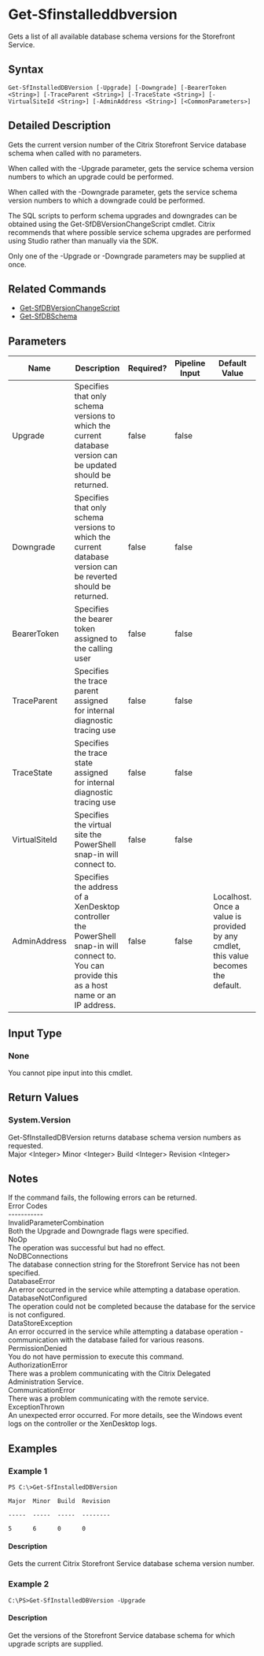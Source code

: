 ﻿
# Get-Sfinstalleddbversion
Gets a list of all available database schema versions for the Storefront Service.
## Syntax

```
Get-SfInstalledDBVersion [-Upgrade] [-Downgrade] [-BearerToken <String>] [-TraceParent <String>] [-TraceState <String>] [-VirtualSiteId <String>] [-AdminAddress <String>] [<CommonParameters>]
```

## Detailed Description
Gets the current version number of the Citrix Storefront Service database schema when called with no parameters.

When called with the -Upgrade parameter, gets the service schema version numbers to which an upgrade could be performed.

When called with the -Downgrade parameter, gets the service schema version numbers to which a downgrade could be performed.

The SQL scripts to perform schema upgrades and downgrades can be obtained using the Get-SfDBVersionChangeScript cmdlet. Citrix recommends that where possible service schema upgrades are performed using Studio rather than manually via the SDK.

Only one of the -Upgrade or -Downgrade parameters may be supplied at once.


## Related Commands

* [Get-SfDBVersionChangeScript](../Get-SfDBVersionChangeScript/)
* [Get-SfDBSchema](../Get-SfDBSchema/)
## Parameters
| Name   | Description | Required? | Pipeline Input | Default Value |
| --- | --- | --- | --- | --- |
| Upgrade | Specifies that only schema versions to which the current database version can be updated should be returned. | false | false |  |
| Downgrade | Specifies that only schema versions to which the current database version can be reverted should be returned. | false | false |  |
| BearerToken | Specifies the bearer token assigned to the calling user | false | false |  |
| TraceParent | Specifies the trace parent assigned for internal diagnostic tracing use | false | false |  |
| TraceState | Specifies the trace state assigned for internal diagnostic tracing use | false | false |  |
| VirtualSiteId | Specifies the virtual site the PowerShell snap-in will connect to. | false | false |  |
| AdminAddress | Specifies the address of a XenDesktop controller the PowerShell snap-in will connect to. You can provide this as a host name or an IP address. | false | false | Localhost. Once a value is provided by any cmdlet, this value becomes the default. |

## Input Type

### None
You cannot pipe input into this cmdlet.
## Return Values

### System.Version
Get-SfInstalledDBVersion returns database schema version numbers as requested.  
Major &lt;Integer&gt; Minor &lt;Integer&gt; Build &lt;Integer&gt; Revision &lt;Integer&gt;
## Notes
If the command fails, the following errors can be returned.  
    Error Codes  
    -----------  
    InvalidParameterCombination  
        Both the Upgrade and Downgrade flags were specified.  
    NoOp  
        The operation was successful but had no effect.  
    NoDBConnections  
        The database connection string for the Storefront Service has not been specified.  
    DatabaseError  
        An error occurred in the service while attempting a database operation.  
    DatabaseNotConfigured  
        The operation could not be completed because the database for the service is not configured.  
    DataStoreException  
        An error occurred in the service while attempting a database operation - communication with the database failed for various reasons.  
    PermissionDenied  
        You do not have permission to execute this command.  
    AuthorizationError  
        There was a problem communicating with the Citrix Delegated Administration Service.  
    CommunicationError  
        There was a problem communicating with the remote service.  
    ExceptionThrown  
        An unexpected error occurred.  For more details, see the Windows event logs on the controller or the XenDesktop logs.
## Examples

### Example 1

```
PS C:\>Get-SfInstalledDBVersion  
  
Major  Minor  Build  Revision  
  
-----  -----  -----  --------  
  
5      6      0      0
```

#### Description
Gets the current Citrix Storefront Service database schema version number.
### Example 2

```
C:\PS>Get-SfInstalledDBVersion -Upgrade
```

#### Description
Get the versions of the Storefront Service database schema for which upgrade scripts are supplied.
